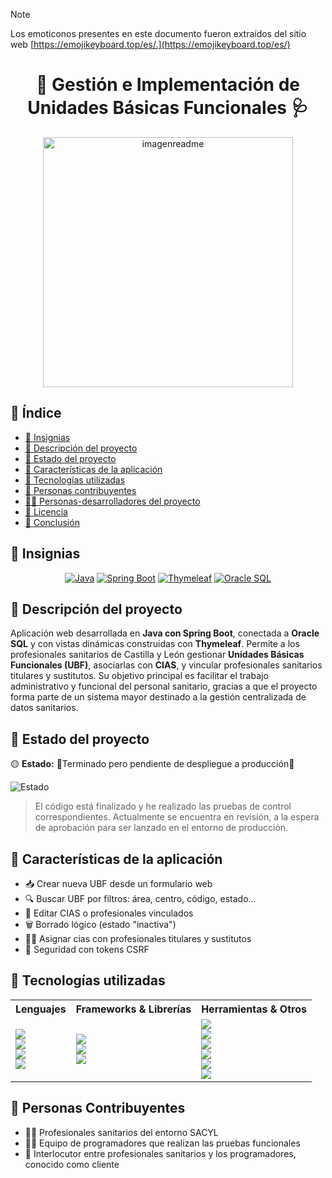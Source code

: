 > [!NOTE]
> Los emoticonos presentes en este documento fueron extraídos del sitio web [https://emojikeyboard.top/es/.](https://emojikeyboard.top/es/)
<h1 align="center"> 🏥​ Gestión e Implementación de Unidades Básicas Funcionales 🩺​ </h1>

<p align="center">
  
  <img src="https://github.com/user-attachments/assets/33fa65a2-4820-4add-a618-1ce8ffff9cb6" alt="imagenreadme" width="400"/>
</p>


## 📑 Índice

- [🏅 Insignias](#-insignias)
- [📝 Descripción del proyecto](#-descripción-del-proyecto)
- [📌 Estado del proyecto](#-estado-del-proyecto)
- [🎯 Características de la aplicación](#-características-de-la-aplicación)
- [🧰 Tecnologías utilizadas](#-tecnologías-utilizadas)
- [🤝 Personas contribuyentes](#-personas-contribuyentes)
- [👩‍💻 Personas-desarrolladores del proyecto](#personas-desarrolladores-del-proyecto)
- [📄 Licencia](#licencia)
- [🧩 Conclusión](#conclusión)



## 🏅 Insignias

<p align="center">
  <a href="https://www.java.com"><img src="https://img.shields.io/badge/Java-blue" alt="Java"></a>
  <a href="https://spring.io/projects/spring-boot"><img src="https://img.shields.io/badge/Spring--Boot-3.x-brightgreen" alt="Spring Boot"></a>
  <a href="https://www.thymeleaf.org/"><img src="https://img.shields.io/badge/Thymeleaf-server--side--template-yellowgreen" alt="Thymeleaf"></a>
  <a href="https://www.oracle.com/database/"><img src="https://img.shields.io/badge/Database-Oracle-lightgrey" alt="Oracle SQL"></a>
</p>


## 📝 Descripción del proyecto

Aplicación web desarrollada en **Java con Spring Boot**, conectada a **Oracle SQL** y con vistas dinámicas construidas con **Thymeleaf**. Permite a los profesionales sanitarios de Castilla y León gestionar **Unidades Básicas Funcionales (UBF)**, asociarlas con **CIAS**, y vincular profesionales sanitarios titulares y sustitutos. Su objetivo principal es facilitar el trabajo administrativo y funcional del personal sanitario, gracias a que el proyecto forma parte de un sistema mayor destinado a la gestión centralizada de datos sanitarios.

## 📌 Estado del proyecto

🟡 **Estado:** 🚧Terminado pero pendiente de despliegue a producción🚧


![Estado](https://img.shields.io/badge/Estado-En_espera_de_lanzamiento-yellow)

> El código está finalizado y he realizado las pruebas de control correspondientes. Actualmente se encuentra en revisión, a la espera de aprobación para ser lanzado en el entorno de producción.


## 🎯 Características de la aplicación 

- 📥 Crear nueva UBF desde un formulario web
- 🔍 Buscar UBF por filtros: área, centro, código, estado...
- 📝 Editar CIAS o profesionales vinculados
- 🗑️ Borrado lógico (estado "inactiva")
- 👩‍⚕️​ Asignar cias con profesionales titulares y sustitutos
- 🔐 Seguridad con tokens CSRF


## 🧰 Tecnologías utilizadas


<div align="center">

<table>
  <tr>
    <th>Lenguajes</th>
    <th>Frameworks & Librerías</th>
    <th>Herramientas & Otros</th>
  </tr>
  <tr>
    <td>
      <img src="https://img.shields.io/badge/Java-ED8B00?logo=java&logoColor=white"><br>
      <img src="https://img.shields.io/badge/JavaScript-F7DF1E?logo=javascript&logoColor=black"><br>
      <img src="https://img.shields.io/badge/JSON-000000?logo=json&logoColor=white"><br>
      <img src="https://img.shields.io/badge/Oracle%20SQL-F80000?logo=oracle&logoColor=white">
    </td>
    <td>
      <img src="https://img.shields.io/badge/Spring%20Boot-3.x-6DB33F?logo=springboot&logoColor=white"><br>
      <img src="https://img.shields.io/badge/Spring%20Data%20JPA-59666C?logo=spring&logoColor=white"><br>
      <img src="https://img.shields.io/badge/Thymeleaf-005F0F?logo=leaflet&logoColor=white">
    </td>
    <td>
      <img src="https://img.shields.io/badge/Maven-C71A36?logo=apachemaven&logoColor=white"><br>
      <img src="https://img.shields.io/badge/Postman-FF6C37?logo=postman&logoColor=white"><br>
      <img src="https://img.shields.io/badge/GitLab-FC6D26?logo=gitlab&logoColor=white"><br>
      <img src="https://img.shields.io/badge/SourceTree-0052CC?logo=sourcetree&logoColor=white"><br>
      <img src="https://img.shields.io/badge/IntelliJ%20IDEA-000000?logo=intellijidea&logoColor=white"><br>
      <img src="https://img.shields.io/badge/DBeaver-372923?logo=dbeaver&logoColor=white">
    </td>
  </tr>
</table>

</div>


## 🤝 Personas Contribuyentes

- 🧑‍⚕️ Profesionales sanitarios del entorno SACYL
- 👨‍💻 Equipo de programadores que realizan las pruebas funcionales
- 💬 Interlocutor entre profesionales sanitarios y los programadores, conocido como cliente
